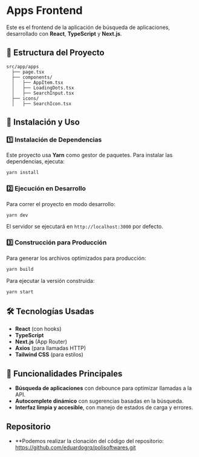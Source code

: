 # Apps Frontend

Este es el frontend de la aplicación de búsqueda de aplicaciones, desarrollado con **React**, **TypeScript** y **Next.js**.

## 📂 Estructura del Proyecto

```
src/app/apps
  ├── page.tsx
  ├── components/
  │   ├── AppItem.tsx
  │   ├── LoadingDots.tsx
  │   ├── SearchInput.tsx
  ├── icons/
  │   ├── SearchIcon.tsx
```

## 🚀 Instalación y Uso

### 1️⃣ Instalación de Dependencias
Este proyecto usa **Yarn** como gestor de paquetes. Para instalar las dependencias, ejecuta:

```sh
yarn install
```

### 2️⃣ Ejecución en Desarrollo
Para correr el proyecto en modo desarrollo:

```sh
yarn dev
```

El servidor se ejecutará en `http://localhost:3000` por defecto.

### 3️⃣ Construcción para Producción
Para generar los archivos optimizados para producción:

```sh
yarn build
```

Para ejecutar la versión construida:

```sh
yarn start
```

## 🛠️ Tecnologías Usadas
- **React** (con hooks)
- **TypeScript**
- **Next.js** (App Router)
- **Axios** (para llamadas HTTP)
- **Tailwind CSS** (para estilos)

## 📌 Funcionalidades Principales
- **Búsqueda de aplicaciones** con debounce para optimizar llamadas a la API.
- **Autocomplete dinámico** con sugerencias basadas en la búsqueda.
- **Interfaz limpia y accesible**, con manejo de estados de carga y errores.

## Repositorio

- **Podemos realizar la clonación del código del repositorio: https://github.com/eduardogrq/polisoftwares.git